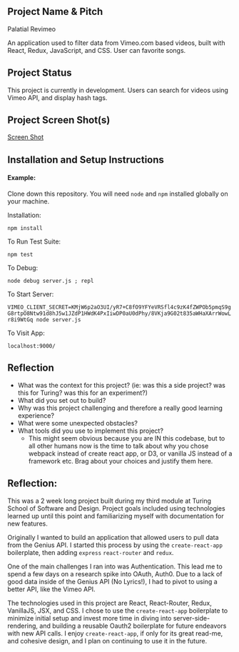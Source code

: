 ## Project Name & Pitch

Palatial Revimeo

An application used to filter data from Vimeo.com based videos, built with React, Redux, JavaScript, and CSS. User can favorite songs.

## Project Status

This project is currently in development. Users can search for videos using Vimeo API, and display hash tags.

## Project Screen Shot(s)

[Screen Shot](http://imgur.com/a/p5mVj)

## Installation and Setup Instructions

#### Example:  

Clone down this repository. You will need `node` and `npm` installed globally on your machine.  

Installation:

`npm install`  

To Run Test Suite:  

`npm test`  

To Debug:

`node debug server.js ; repl`

To Start Server:

`VIMEO_CLIENT_SECRET=KMjW6p2aO3UI/yR7+C8fO9YFYeVRSfl4c9zK4fZWPOb5pmqS9gG8rtpO8Ntw91d8hJ5w1JZdP1HWdK4PxIiwDP0aU0dPhy/8VKja9G02t835aWHaXArrWowLr8i9WtGq node server.js`  

To Visit App:

`localhost:9000/`  

## Reflection

  - What was the context for this project? (ie: was this a side project? was this for Turing? was this for an experiment?)
  - What did you set out to build?
  - Why was this project challenging and therefore a really good learning experience?
  - What were some unexpected obstacles?
  - What tools did you use to implement this project?
      - This might seem obvious because you are IN this codebase, but to all other humans now is the time to talk about why you chose webpack instead of create react app, or D3, or vanilla JS instead of a framework etc. Brag about your choices and justify them here.  

## Reflection:  

This was a 2 week long project built during my third module at Turing School of Software and Design. Project goals included using technologies learned up until this point and familiarizing myself with documentation for new features.  

Originally I wanted to build an application that allowed users to pull data from the Genius API. I started this process by using the `create-react-app` boilerplate, then adding `express` `react-router` and `redux`.  

One of the main challenges I ran into was Authentication. This lead me to spend a few days on a research spike into OAuth, Auth0. Due to a lack of good data inside of the Genius API (No Lyrics!), I had to pivot to using a better API, like the Vimeo API.

The technologies used in this project are React, React-Router, Redux, VanillaJS, JSX, and CSS. I chose to use the `create-react-app` boilerplate to minimize initial setup and invest more time in diving into server-side-rendering, and building a reusable Oauth2 boilerplate for future endeavors with new API calls. I enjoy `create-react-app`, if only for its great read-me, and cohesive design, and I plan on continuing to use it in the future.
